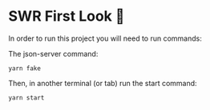 # SWR First Look 👀

In order to run this project you will need to run commands:

The json-server command:

```
yarn fake
```

Then, in another terminal (or tab) run the start command:

```
yarn start
```
